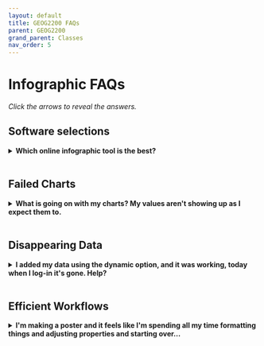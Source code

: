 ```yaml
---
layout: default
title: GEOG2200 FAQs
parent: GEOG2200
grand_parent: Classes
nav_order: 5
---
```

# Infographic FAQs

*Click the arrows to reveal the answers.*

## Software selections
<details>
<summary><strong>Which online infographic tool is the best?</strong></summary>There are may online tools available, and really, any will do. If you need to export your image, Piktochart is a good option.</details>
<br>

## Failed Charts
<details>
<summary><strong>What is going on with my charts? My values aren't showing up as I expect them to.</strong></summary> Try swapping the orientation of your rows and columns, the tool is often looking for things to be in a specific format.</details>  
<br>

## Disappearing Data
<details>
<summary><strong>I added my data using the dynamic option, and it was working, today when I log-in it's gone. Help?</strong></summary> Did you rename or move the data on your local machine? If so, you'll need to relink it to the graphic.</details>  
<br>

## Efficient Workflows
<details>
<summary><strong>I'm making a poster and it feels like I'm spending all my time formatting things and adjusting properties and starting over...</strong></summary>It is a fidgety process, the best thing to do is to make a plan based on the message you want to communicate before you start and then stick to it.</details>

  

